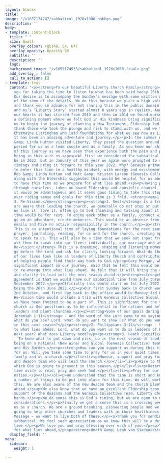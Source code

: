```yaml
---
layout: blocks
title: ''
image: "/v1652174747/sabbatical_1920x1080_nokhgo.png"
description: ''
body:
- template: content-block
  title: " "
  size: Small
  overlay_colour: rgb(49, 54, 64)
  overlay_opacity: Opacity 30
  subtitle: ''
  description: ''
  logo: ''
  background_image: "/v1652174933/sabbatical_1920x1080_fsuale.png"
  add_overlay_: false
  call_to_action: []
- template: text
  content: "<p><strong>To our beautiful Liberty Church Family</strong></p><p>Thank
    you for taking the time to listen to what has been said today (8th May 2022).
    Our desire is to accompany the Sunday’s message with some written words as a reminder
    of the some of the details. We do this because we place a high value on family
    and thank you in advance for not sharing this in the public domain.</p><p>Leah’s
    and my’s “Liberty Story” started almost 8 years ago in reality, August 2014. In
    our hearts it has stirred from 2010 and then in 2014 we found ourselves facing
    a defining moment where we felt God in His kindness bring significant people alongside
    us to begin the journey of planting a New Testament, Eldership led church.</p><p>We
    thank those who took the plunge and risk to stand with us, and we thank Mike &amp;
    Charmaine Eltringham who laid foundations for what we see now as Liberty Church.
    It has been an amazing adventure and journey.</p><p>In the summer of 2019, Rob
    &amp; Linda Hutton visited Liberty, they posed the question around a sabbatical
    period for us as a lead couple and as a family. As you know our children are part
    of this journey as we have seen them experience both the pain and privilege of
    being in this with us.</p><p>At first we considered the sabbatical time would
    be in 2023, but in January of this year we again were prompted to reconsider the
    timings and bring it forward to this year 2022. Why? Because primarily we want
    to enter this time in a healthy mindset, with energy and excitement.</p><p>Both
    Rob &amp; Linda Hutton and Matt &amp; Kristen Larson (Genesis Collective Team)
    along with the Eldership suggested this would be helpful for us and the church
    to have this time as we prepare for what lies ahead.</p><p>Having prayed this
    through ourselves, taken on board Eldership and apostolic counsel, we can see
    it would be advantageous and it seems good timing to take this step.</p><p>The
    over riding sense and goals for this time is 3 fold. <strong><em>1. Rest 2. Reset
    3. Re-Vision.</em></strong></p><p><strong>1. Rest</strong> is a true pause. We
    are aware that leading the church, we generally do not stop or put this role down.
    We live it, love it, often go to bed thinking and talking about it. So part of
    time would be for rest. To enjoy each other as a family, connect with our children,
    go on an adventure, create memories. This would be an absence from social media,
    emails and have no active responsibility in the church.</p><p><strong>2. Reset:</strong>
    This is an intentional time of laying foundations for the next season. In Scripture,
    prayer, journaling, reading, for us and for the church, creating space for God
    to speak to us. This will also be a time that we seek out input from mentors and
    ask them to speak into our lives; individually, our marriage and as leaders.</p><p><strong>3.
    Re-Vision:</strong> This is a dreaming, shaping and listening moment where we
    go before the Lord and ask for clarity looking forward. What do the next years
    of our lives look like as leaders of Liberty Church and contributors to the mission
    of helping people find their way back to God.</p><p>Gary Morgan, who has has a
    significant impact on our journey, said that he felt this would be a time of cocooning
    to re-emerge into what lies ahead. He felt that it will bring the courage, confidence
    and clarity to lead into the next season ahead.</p><hr><p><strong>Schedule</strong></p><p>The
    agreement is that we would have our sabbatical time from July through to end of
    September 2022.</p><p>Officially this would start on 1st July 2022, our last Sunday
    being the 26th June 2022.</p><p>Our first Sunday back in church would be Sunday
    2nd October. and first day back in the office would be Monday 3rd October.</p><p>Our
    Re-Vision time would include a trip with Genesis Collective Global Team which
    we have been invited to be a part of. This is significant for the team and the
    church as God positions us to be influential in the nations and helping raise
    leaders and plant churches.</p><p><strong>Some of our goals during this time….</strong></p><p><strong>1.
    Jeremiah 1:11</strong> - And the word of the Lord came to me saying, Jeremiah,
    what do you see? Lord, what do you want to show us? What do you want us to see
    in this next season?</p><p><strong>2. Philippians 3:14</strong> - Straining forward
    to what lies ahead. Lord, what do you want us to do as leaders of Liberty in this
    next year? What does Liberty need?</p><p><strong>3. Heath Specifically</strong>
    - To know what to put down and pick, up in the next season of leading Liberty,
    being on a national (New Wine) and Global (Genesis Collective) teams. His yoke
    and His Burden.</p><p><strong>How can you support us during this time?</strong></p><ol><li><p>Pray
    for us. Will you take some time to pray for us in your quiet times, with your
    family and as a church.</p></li><li><p>Honour, support and pray for the Eldership
    and deacon team who will lead the church.</p></li><li><p>Rise to the opportunities
    which God is going to present in this season.</p></li><li><p>Determine to set
    time aside to read, pray and seek God.</p></li><li><p>Pray for our city, region,
    nation.</p></li></ol><p>We understand that the time is short and know there are
    a number of things to be put into place for this time. We will work hard to achieve
    this. We are also aware of the new deacon team and the church plant which lies
    ahead.</p><p>We also know that we have an excellent Eldership team, who with the
    support of the deacons and the Genesis Collective Team, Liberty Church is in excellent
    hands.</p><p>We do sense this is God’s timing, but we are open to questions and
    considerations.</p><p>Finally we get a sense this is a crossing over moment for
    us as a church. We are a ground breaking, pioneering people and we feel we are
    going to help other churches and leaders walk in their healthiness. Model and
    Message - we want to live both of these.</p><p>Thank you for sending us on this
    sabbatical. We feel such appreciation as we know this will be a defining and refining
    time.</p><p>We love you and pray blessing over each of you.</p><p>Thank you Jesus
    for what lies ahead,</p><p><strong>Heath &amp; Leah van Staden</strong></p>"
  display_field: ''
menu:
  sidebar:
    weight: 1

---
```

